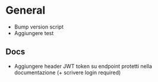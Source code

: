 # General

- Bump version script
- Aggiungere test


## Docs
- Aggiungere header JWT token su endpoint protetti nella documentazione (+ scrivere login required)
